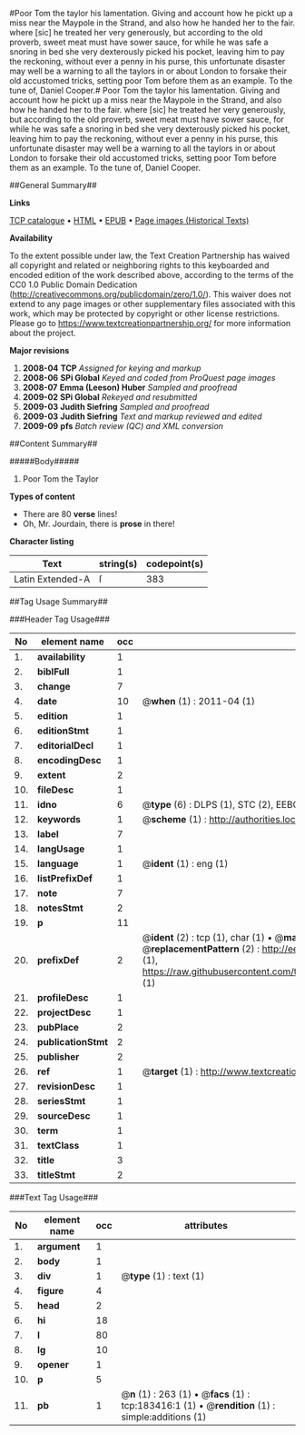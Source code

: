 #Poor Tom the taylor his lamentation. Giving and account how he pickt up a miss near the Maypole in the Strand, and also how he handed her to the fair. where [sic] he treated her very generously, but according to the old proverb, sweet meat must have sower sauce, for while he was safe a snoring in bed she very dexterously picked his pocket, leaving him to pay the reckoning, without ever a penny in his purse, this unfortunate disaster may well be a warning to all the taylors in or about London to forsake their old accustomed tricks, setting poor Tom before them as an example. To the tune of, Daniel Cooper.#
Poor Tom the taylor his lamentation. Giving and account how he pickt up a miss near the Maypole in the Strand, and also how he handed her to the fair. where [sic] he treated her very generously, but according to the old proverb, sweet meat must have sower sauce, for while he was safe a snoring in bed she very dexterously picked his pocket, leaving him to pay the reckoning, without ever a penny in his purse, this unfortunate disaster may well be a warning to all the taylors in or about London to forsake their old accustomed tricks, setting poor Tom before them as an example. To the tune of, Daniel Cooper.

##General Summary##

**Links**

[TCP catalogue](http://www.ota.ox.ac.uk/tcp/)  • 
[HTML](http://tei.it.ox.ac.uk/tcp/Texts-HTML/free/B04/B04780.html)  • 
[EPUB](http://tei.it.ox.ac.uk/tcp/Texts-EPUB/free/B04/B04780.epub) • 
[Page images (Historical Texts)](https://historicaltexts.jisc.ac.uk/eebo-99887749e)

**Availability**

To the extent possible under law, the Text Creation Partnership has waived all copyright and related or neighboring rights to this keyboarded and encoded edition of the work described above, according to the terms of the CC0 1.0 Public Domain Dedication (http://creativecommons.org/publicdomain/zero/1.0/). This waiver does not extend to any page images or other supplementary files associated with this work, which may be protected by copyright or other license restrictions. Please go to https://www.textcreationpartnership.org/ for more information about the project.

**Major revisions**

1. __2008-04__ __TCP__ *Assigned for keying and markup*
1. __2008-06__ __SPi Global__ *Keyed and coded from ProQuest page images*
1. __2008-07__ __Emma (Leeson) Huber__ *Sampled and proofread*
1. __2009-02__ __SPi Global__ *Rekeyed and resubmitted*
1. __2009-03__ __Judith Siefring__ *Sampled and proofread*
1. __2009-03__ __Judith Siefring__ *Text and markup reviewed and edited*
1. __2009-09__ __pfs__ *Batch review (QC) and XML conversion*

##Content Summary##

#####Body#####

1. Poor Tom the Taylor

**Types of content**

  * There are 80 **verse** lines!
  * Oh, Mr. Jourdain, there is **prose** in there!

**Character listing**


|Text|string(s)|codepoint(s)|
|---|---|---|
|Latin Extended-A|ſ|383|

##Tag Usage Summary##

###Header Tag Usage###

|No|element name|occ|attributes|
|---|---|---|---|
|1.|__availability__|1||
|2.|__biblFull__|1||
|3.|__change__|7||
|4.|__date__|10| @__when__ (1) : 2011-04 (1)|
|5.|__edition__|1||
|6.|__editionStmt__|1||
|7.|__editorialDecl__|1||
|8.|__encodingDesc__|1||
|9.|__extent__|2||
|10.|__fileDesc__|1||
|11.|__idno__|6| @__type__ (6) : DLPS (1), STC (2), EEBO-CITATION (1), PROQUEST (1), VID (1)|
|12.|__keywords__|1| @__scheme__ (1) : http://authorities.loc.gov/ (1)|
|13.|__label__|7||
|14.|__langUsage__|1||
|15.|__language__|1| @__ident__ (1) : eng (1)|
|16.|__listPrefixDef__|1||
|17.|__note__|7||
|18.|__notesStmt__|2||
|19.|__p__|11||
|20.|__prefixDef__|2| @__ident__ (2) : tcp (1), char (1)  •  @__matchPattern__ (2) : ([0-9\-]+):([0-9IVX]+) (1), (.+) (1)  •  @__replacementPattern__ (2) : http://eebo.chadwyck.com/downloadtiff?vid=$1&page=$2 (1), https://raw.githubusercontent.com/textcreationpartnership/Texts/master/tcpchars.xml#$1 (1)|
|21.|__profileDesc__|1||
|22.|__projectDesc__|1||
|23.|__pubPlace__|2||
|24.|__publicationStmt__|2||
|25.|__publisher__|2||
|26.|__ref__|1| @__target__ (1) : http://www.textcreationpartnership.org/docs/. (1)|
|27.|__revisionDesc__|1||
|28.|__seriesStmt__|1||
|29.|__sourceDesc__|1||
|30.|__term__|1||
|31.|__textClass__|1||
|32.|__title__|3||
|33.|__titleStmt__|2||


###Text Tag Usage###

|No|element name|occ|attributes|
|---|---|---|---|
|1.|__argument__|1||
|2.|__body__|1||
|3.|__div__|1| @__type__ (1) : text (1)|
|4.|__figure__|4||
|5.|__head__|2||
|6.|__hi__|18||
|7.|__l__|80||
|8.|__lg__|10||
|9.|__opener__|1||
|10.|__p__|5||
|11.|__pb__|1| @__n__ (1) : 263 (1)  •  @__facs__ (1) : tcp:183416:1 (1)  •  @__rendition__ (1) : simple:additions (1)|
